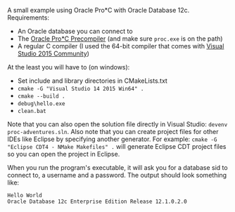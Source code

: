 A small example using Oracle Pro\*C with Oracle Database 12c. Requirements:

  - An Oracle database you can connect to
  - The [Oracle Pro\*C Precompiler](http://www.oracle.com/technetwork/topics/precomp-112010-084940.html) (and make sure `proc.exe` is on the path)
  - A regular C compiler (I used the 64-bit compiler that comes with [Visual Studio 2015 Community](https://www.visualstudio.com/vs/community/))

At the least you will have to (on windows):

  - Set include and library directories in CMakeLists.txt
  - `cmake -G "Visual Studio 14 2015 Win64" .`
  - `cmake --build .`
  - `debug\hello.exe`
  - `clean.bat`

Note that you can also open the solution file directly in Visual Studio: `devenv proc-adventures.sln`. Also note that
you can create project files for other IDEs like Eclipse by specifying another generator. For example: `cmake -G "Eclipse CDT4 - NMake Makefiles" .` will generate Eclipse CDT project files so you can open the project in Eclipse.

When you run the program's executable, it will ask you for a database sid to connect to, a username and a password. The output should look something like:

  ```
  Hello World
  Oracle Database 12c Enterprise Edition Release 12.1.0.2.0
  ```
